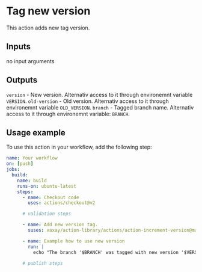 # Tag new version 

This action adds new tag version.

## Inputs

no input arguments

## Outputs

`version` - New version. Alternativ access to it through environemnt variable `VERSION`.
`old-version` - Old version. Alternativ access to it through environemnt variable `OLD_VERSION`.
`branch` - Tagged branch name. Alternativ access to it through environemnt variable: `BRANCH`.


## Usage example

To use this action in your workflow, add the following step:

```yml
name: Your workflow
on: [push]
jobs:
  build:
    name: build
    runs-on: ubuntu-latest
    steps:
      - name: Checkout code
        uses: actions/checkout@v2

      # validation steps

      - name: Add new version tag.
        suses: xaxay/action-library/actions/action-increment-version@main

      - name: Example how to use new version
        run: |
          echo "The branch '$BRANCH' was tagged with new version '$VERSION'"

      # publish steps
```